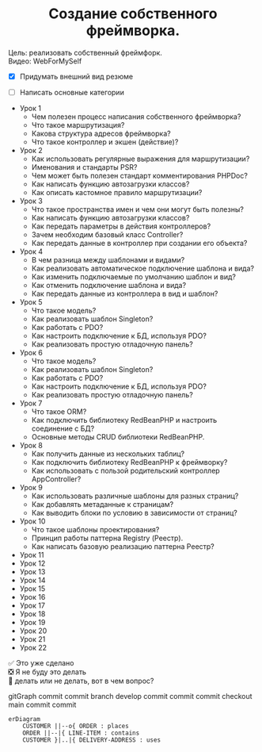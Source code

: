 <!-- Примеры -->
<!-- [![Typing SVG](https://readme-typing-svg.herokuapp.com?color=%2336BCF7&lines=Создание+собственного+фреймворка)](https://git.io/typing-svg) -->

<!-- :white_check_mark: Это уже сделано    
:negative_squared_cross_mark: Я не буду это делать    
:black_square_button: делать или не делать, вот в чем вопрос?   -->


 <h1 align="center">Создание собственного фреймворка.</h1>
Цель: реализовать собственный фреймфорк.
<br>
Видео: <a hreft= "https://www.youtube.com/user/webformyself">WebForMySelf</a>

- [x] Придумать внешний вид резюме
- [ ] Написать основные категории


- Урок 1
    - Чем полезен процесс написания собственного фреймворка?
    - Что такое маршрутизация?
    - Какова структура адресов фреймворка?
    - Что такое контроллер и экшен (действие)?
- Урок 2
    -  Как использовать регулярные выражения для маршрутизации?
    - Именования и стандарты PSR?
    - Чем может быть полезен стандарт комментирования PHPDoc?
    - Как написать функцию автозагрузки классов?
    - Как описать кастомное правило маршрутизации?
- Урок 3
    - Что такое пространства имен и чем они могут быть полезны?
    - Как написать функцию автозагрузки классов?
    - Как передать параметры в действия контроллеров?
    - Зачем необходим базовый класс Controller?
    - Как передать данные в контроллер при создании его объекта?
- Урок 4
    - В чем разница между шаблонами и видами?
    - Как реализовать автоматическое подключение шаблона и вида?
    - Как изменить подключаемые по умолчанию шаблон и вид?
    - Как отменить подключение шаблона и вида?
    - Как передать данные из контроллера в вид и шаблон?
- Урок 5
    - Что такое модель?
    - Как реализовать шаблон Singleton?
    - Как работать с PDO?
    - Как настроить подключение к БД, используя PDO?
    - Как реализовать простую отладочную панель?
- Урок 6
    - Что такое модель?
    - Как реализовать шаблон Singleton?
    - Как работать с PDO?
    - Как настроить подключение к БД, используя PDO?
    - Как реализовать простую отладочную панель?
- Урок 7
    - Что такое ORM?
    - Как подключить библиотеку RedBeanPHP и настроить соединение с БД?
    - Основные методы CRUD библиотеки RedBeanPHP.
- Урок 8
    - Как получить данные из нескольких таблиц?
    - Как подключить библиотеку RedBeanPHP к фреймворку?
    - Как использовать с пользой родительский контроллер AppController?
- Урок 9
    - Как использовать различные шаблоны для разных страниц?
    - Как добавлять метаданные к страницам?
    - Как выводить блоки по условию в зависимости от страниц?
- Урок 10
    - Что такое шаблоны проектирования?
    - Принцип работы паттерна Registry (Реестр).
    - Как написать базовую реализацию паттерна Реестр?
- Урок 11
- Урок 12
- Урок 13
- Урок 14
- Урок 15
- Урок 16
- Урок 17
- Урок 18
- Урок 19
- Урок 20
- Урок 21
- Урок 22

:white_check_mark: Это уже сделано    
:negative_squared_cross_mark: Я не буду это делать    
:black_square_button: делать или не делать, вот в чем вопрос?

  gitGraph
       commit
       commit
       branch develop
       commit
       commit
       commit
       checkout main
       commit
       commit


```mermaid
erDiagram
    CUSTOMER ||--o{ ORDER : places
    ORDER ||--|{ LINE-ITEM : contains
    CUSTOMER }|..|{ DELIVERY-ADDRESS : uses
```

